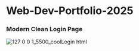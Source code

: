 # Web-Dev-Portfolio-2025
### Modern Clean Login Page
![127 0 0 1_5500_coolLogin html](https://github.com/user-attachments/assets/6d5df725-7f5c-4a46-a4d0-1a803106f1b5)
